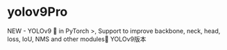 # yolov9Pro
NEW - YOLOv9 🚀 in PyTorch >, Support to improve backbone, neck, head, loss, IoU, NMS and other modules🚀
YOLOv9版本